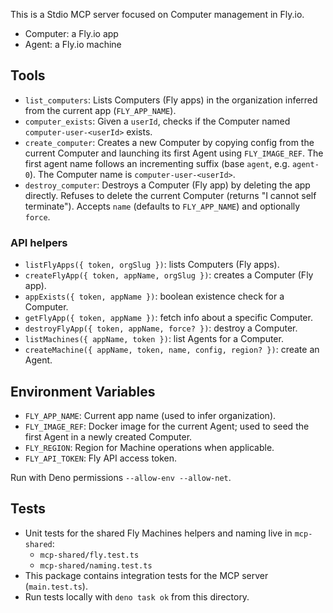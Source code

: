 This is a Stdio MCP server focused on Computer management in Fly.io.

- Computer: a Fly.io app
- Agent: a Fly.io machine

## Tools

- `list_computers`: Lists Computers (Fly apps) in the organization inferred from
  the current app (`FLY_APP_NAME`).
- `computer_exists`: Given a `userId`, checks if the Computer named
  `computer-user-<userId>` exists.
- `create_computer`: Creates a new Computer by copying config from the current
  Computer and launching its first Agent using `FLY_IMAGE_REF`. The first agent
  name follows an incrementing suffix (base `agent`, e.g. `agent-0`). The
  Computer name is `computer-user-<userId>`.
- `destroy_computer`: Destroys a Computer (Fly app) by deleting the app
  directly. Refuses to delete the current Computer (returns "I cannot self
  terminate"). Accepts `name` (defaults to `FLY_APP_NAME`) and optionally
  `force`.

### API helpers

- `listFlyApps({ token, orgSlug })`: lists Computers (Fly apps).
- `createFlyApp({ token, appName, orgSlug })`: creates a Computer (Fly app).
- `appExists({ token, appName })`: boolean existence check for a Computer.
- `getFlyApp({ token, appName })`: fetch info about a specific Computer.
- `destroyFlyApp({ token, appName, force? })`: destroy a Computer.
- `listMachines({ appName, token })`: list Agents for a Computer.
- `createMachine({ appName, token, name, config, region? })`: create an Agent.

## Environment Variables

- `FLY_APP_NAME`: Current app name (used to infer organization).
- `FLY_IMAGE_REF`: Docker image for the current Agent; used to seed the first
  Agent in a newly created Computer.
- `FLY_REGION`: Region for Machine operations when applicable.
- `FLY_API_TOKEN`: Fly API access token.

Run with Deno permissions `--allow-env --allow-net`.

## Tests

- Unit tests for the shared Fly Machines helpers and naming live in `mcp-shared`:
  - `mcp-shared/fly.test.ts`
  - `mcp-shared/naming.test.ts`
- This package contains integration tests for the MCP server (`main.test.ts`).
- Run tests locally with `deno task ok` from this directory.
